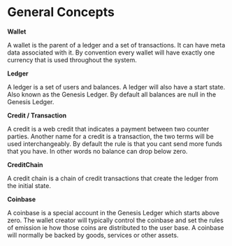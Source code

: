 # General Concepts

**Wallet**

A wallet is the parent of a ledger and a set of transactions.  It can have meta data associated with it.  By convention every wallet will have exactly one currency that is used throughout the system.

**Ledger**

A ledger is a set of users and balances.  A ledger will also have a start state.  Also known as the Genesis Ledger.  By default all balances are null in the Genesis Ledger.

**Credit / Transaction**

A credit is a web credit that indicates a payment between two counter parties.  Another name for a credit is a transaction, the two terms will be used interchangeably.  By default the rule is that you cant send more funds that you have.  In other words no balance can drop below zero.

**CreditChain**

A credit chain is a chain of credit transactions that create the ledger from the initial state.

**Coinbase**

A coinbase is a special account in the Genesis Ledger which starts above zero.  The wallet creator will typically control the coinbase and set the rules of emission ie how those coins are distributed to the user base.  A coinbase will normally be backed by goods, services or other assets.


